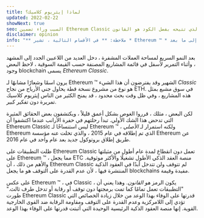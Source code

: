 ```yaml
---
title: لماذا إيثريوم كلاسيك؟
updated: 2022-02-22
showNext: true
seo: السبب وراء تضمين Ethereum Classic في نشأتها ومهمة اللامركزية والمستقبل المشرق الذي تتيحه بفضل الكود هو القانون.
disclaimer: opinion
info: "** ملاحظة: ** في الأقسام التالية ، تشير * Ethereum ™ * إلى ما بعد DAO Fork [مؤسسة Ethereum] (https://ethereum.org) Mainnet Chain ، ويجب عدم الخلط بينه وبين بروتوكول Ethereum * * ، وهو استخدمت العديد من مشاريع blockchain بما في ذلك Ethereum Classic"
---
```


بعد النمو السريع لمساحة العملات المشفرة ، دخل العديد من اللاعبين الجدد إلى المشهد ، وأثناء التمرير لأسفل في قائمة المشاريع المصنفة حسب القيمة السوقية ، لاحظ البعض وجود blockchain يسمى _Ethereum Classic_.

يرون اسمًا وشعارًا مشابهًا لـ Ethereum ™ الشهير وقد يفترضون أن هذا الشيء _Classic_ هو نوع من مشروع نسخة قطة يحاول جني الأرباح من نجاح ETH. في سوق مشبع بمثل هذه المشاريع ، وفي ظل وقت بحث محدود ، قد يمنح الكثير من الناس إيثريوم كلاسيك تمريرة دون تفكير كبير.

لكن البعض ، مثلك ، قرروا الغوص بشكل أعمق قليلاً ، ويكتشفون بعض الحقائق المثيرة التي تدحض هذا الشك الأولي. تبدأ رحلتهم في حفرة الأرانب عندما اكتشفوا أن Ethereum Classic ليس استنساخًا لـ Ethereum ™ ، ولكنه استمرار لـ *الأصلي* Ethereum الذي تم إطلاقه في عام 2015 ، والذي تخلت عنه مؤسسة Ethereum عن طريق إطلاق بروتوكول جديد بعد عام واحد في عام 2016.

ظلت التطبيقات على Ethereum Classic تعمل دون انقطاع لمدة عام أطول من مثيلتها على Ethereum ™ ، مما يجعل ETC منصة العقد الذكي الأطول تشغيلًا والأكثر موثوقية. والأهم من ذلك ، أن Ethereum Classic لم تتوقف ولن تتدخل أبدًا في العقود الذكية المنتشرة فيها ، لأن عدم القدرة على التوقف هو ما يجعل blockchains مفيدة وقيمة.

على عكس Ethereum ™ ، في Classic ، يكون الرمز _هو القانون_. وهذا يعني أن "التطبيقات تعمل تمامًا كما تمت برمجتها دون توقف أو رقابة أو تدخل طرف ثالث." طورت Ethereum Classic قدرتها على الوفاء بهذا الوعد من خلال زيادة الخصائص التي تؤدي إلى اللامركزية وعدم القدرة على التوقف ومقاومة الرقابة ضد القوى الخارجية القوية. إنها منصة العقود الذكية الرئيسية الوحيدة التي أثبتت قدرتها على الوفاء بهذا الوعد.
